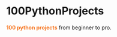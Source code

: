 # 100PythonProjects
<span style="font-weight:bold;color:#F7741E;">100 python projects</span> from beginner to pro.

